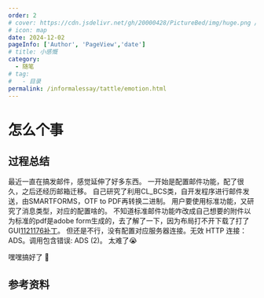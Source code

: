 ```yaml
---
order: 2
# cover: https://cdn.jsdelivr.net/gh/20000428/PictureBed/img/huge.png //预览图
# icon: map
date: 2024-12-02
pageInfo: ['Author', 'PageView','date']
# title: 小感慨
category:
  - 随笔
# tag:
#   - 目录
permalink: /informalessay/tattle/emotion.html
---
```

# 怎么个事
<!-- more -->

## 过程总结
最近一直在搞发邮件，感觉延伸了好多东西。
一开始是配置邮件功能，配了很久，之后还经历邮箱迁移。
自己研究了利用CL_BCS类，自开发程序进行邮件发送，由SMARTFORMS，OTF to PDF再转换二进制。
用户要使用标准功能，又研究了消息类型，对应的配置啥的。
不知道标准邮件功能咋改成自己想要的附件以为标准的pdf是adobe form生成的，去了解了一下，因为布局打不开下载了打了GUI[1121176补丁](https://drive.google.com/file/d/12FLhyQX-kiBYf2mAxfuuh0eT0IJBDlMk/view?pli=1)。
但还是不行，没有配置对应服务器连接。无效 HTTP 连接：ADS。调用包含错误: ADS (2)。
太难了:sob:


嘿嘿搞好了 :running:

## 参考资料


<!-- <Share /> -->